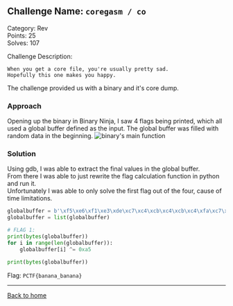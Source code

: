 ## Challenge Name: `coregasm / co`

Category: Rev  
Points: 25  
Solves: 107  

Challenge Description: 
```
When you get a core file, you're usually pretty sad. 
Hopefully this one makes you happy.
```
The challenge provided us with a binary and it's core dump.


### Approach

Opening up the binary in Binary Ninja, I saw 4 flags being printed, which all used a global buffer defined as the input. The global buffer was filled with random data in the beginning.
![binary's main function](https://ergoadams.github.io/writeups/plaidctf2022/images/coregasm.png "binary's main function")

### Solution
Using gdb, I was able to extract the final values in the global buffer.  
From there I was able to just rewrite the flag calculation function in python and run it.  
Unfortunately I was able to only solve the first flag out of the four, cause of time limitations.  
```python
globalbuffer = b'\xf5\xe6\xf1\xe3\xde\xc7\xc4\xcb\xc4\xcb\xc4\xfa\xc7\xc4\xcb\xc4\xcb\xc4\xd8\xa5\x85\x85\x85\x85\x85\x85\x85\x85\x85\x85\x85\x85\x85\x85\x85\x85\x85\x85\x85\x85\x85\x85\x85\x85\x85\x85\x85\x85\x85\x85\x85\x85\x85\x85\x85\x85\x85\x85\x85\x85\x85\x85\x85\x85'
globalbuffer = list(globalbuffer)

# FLAG 1:
print(bytes(globalbuffer))
for i in range(len(globalbuffer)):
    globalbuffer[i] ^= 0xa5

print(bytes(globalbuffer))
```

Flag:
`PCTF{banana_banana}`

---
[Back to home](https://ergoadams.github.io/writeups/plaidctf2022/)